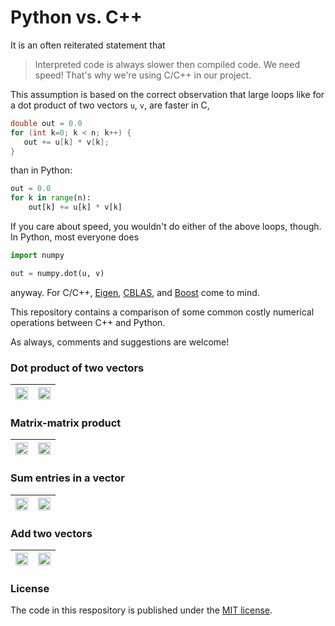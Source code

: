 # Python vs. C++

It is an often reiterated statement that

> Interpreted code is always slower then compiled code. We need speed! That's why we're
> using C/C++ in our project.

This assumption is based on the correct observation that large loops like for a dot
product of two vectors `u`, `v`, are faster in C,
```c++
double out = 0.0
for (int k=0; k < n; k++) {
   out += u[k] * v[k];
}
```
than in Python:
```python
out = 0.0
for k in range(n):
    out[k] += u[k] * v[k]
```
If you care about speed, you wouldn't do either of the above loops, though. In Python,
most everyone does
```python
import numpy

out = numpy.dot(u, v)
```
anyway. For C/C++,
[Eigen](http://eigen.tuxfamily.org/index.php?title=Main_Page),
[CBLAS](http://www.netlib.org/blas/#_cblas), and [Boost](https://www.boost.org/) come to
mind.

This repository contains a comparison of some common costly numerical operations between
C++ and Python.

As always, comments and suggestions are welcome!


### Dot product of two vectors

<img src="https://nschloe.github.io/python-vs-cpp/dot-product-vectors.svg" width="100%"> | <img src="https://nschloe.github.io/python-vs-cpp/dot-product-vectors-relative.svg" width="100%">
:--------:|:--------:|

### Matrix-matrix product

<img src="https://nschloe.github.io/python-vs-cpp/matrix-matrix-products.svg" width="100%"> | <img src="https://nschloe.github.io/python-vs-cpp/matrix-matrix-products-relative.svg" width="100%">
:--------:|:--------:|

### Sum entries in a vector

<img src="https://nschloe.github.io/python-vs-cpp/sum.svg" width="100%"> | <img src="https://nschloe.github.io/python-vs-cpp/sum-relative.svg" width="100%">
:--------:|:--------:|

### Add two vectors

<img src="https://nschloe.github.io/python-vs-cpp/sum-vectors.svg" width="100%"> | <img src="https://nschloe.github.io/python-vs-cpp/sum-vectors-relative.svg" width="100%">
:--------:|:--------:|


### License
The code in this respository is published under the [MIT license](https://en.wikipedia.org/wiki/MIT_License).
